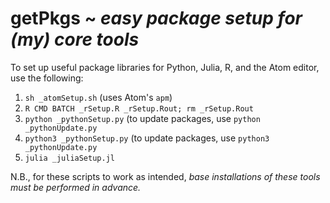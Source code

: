 # getPkgs ~ _easy package setup for (my) core tools_

To set up useful package libraries for Python, Julia, R, and the Atom editor, use the following:

1. `sh _atomSetup.sh` (uses Atom's `apm`)
2. `R CMD BATCH _rSetup.R _rSetup.Rout; rm _rSetup.Rout`
3. `python _pythonSetup.py` (to update packages, use `python _pythonUpdate.py`
4. `python3 _pythonSetup.py` (to update packages, use `python3 _pythonUpdate.py`
5. `julia _juliaSetup.jl`

N.B., for these scripts to work as intended, _base installations of these tools must be performed in advance._
